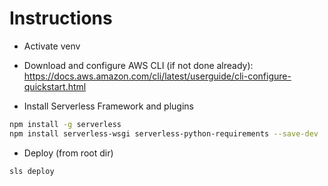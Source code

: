# Instructions

- Activate venv

- Download and configure AWS CLI (if not done already): 
https://docs.aws.amazon.com/cli/latest/userguide/cli-configure-quickstart.html

- Install Serverless Framework and plugins

```bash
npm install -g serverless
npm install serverless-wsgi serverless-python-requirements --save-dev
```

- Deploy (from root dir)

```bash
sls deploy
```

